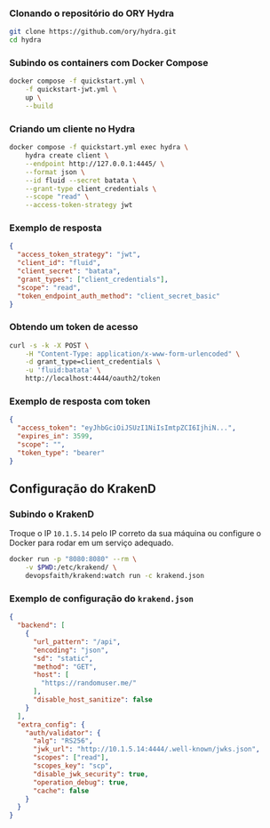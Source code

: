 ### Clonando o repositório do ORY Hydra
```bash
git clone https://github.com/ory/hydra.git
cd hydra
```

### Subindo os containers com Docker Compose
```bash
docker compose -f quickstart.yml \
    -f quickstart-jwt.yml \
    up \
    --build
```

### Criando um cliente no Hydra
```bash
docker compose -f quickstart.yml exec hydra \
    hydra create client \
    --endpoint http://127.0.0.1:4445/ \
    --format json \
    --id fluid --secret batata \
    --grant-type client_credentials \
    --scope "read" \
    --access-token-strategy jwt
```

### Exemplo de resposta
```json
{
  "access_token_strategy": "jwt",
  "client_id": "fluid",
  "client_secret": "batata",
  "grant_types": ["client_credentials"],
  "scope": "read",
  "token_endpoint_auth_method": "client_secret_basic"
}
```

### Obtendo um token de acesso
```bash
curl -s -k -X POST \
    -H "Content-Type: application/x-www-form-urlencoded" \
    -d grant_type=client_credentials \
    -u 'fluid:batata' \
    http://localhost:4444/oauth2/token
```

### Exemplo de resposta com token
```json
{
  "access_token": "eyJhbGciOiJSUzI1NiIsImtpZCI6IjhiN...",
  "expires_in": 3599,
  "scope": "",
  "token_type": "bearer"
}
```

## Configuração do KrakenD

### Subindo o KrakenD
Troque o IP `10.1.5.14` pelo IP correto da sua máquina ou configure o Docker para rodar em um serviço adequado.
```bash
docker run -p "8080:8080" --rm \
    -v $PWD:/etc/krakend/ \
    devopsfaith/krakend:watch run -c krakend.json
```

### Exemplo de configuração do `krakend.json`
```json
{
  "backend": [
    {
      "url_pattern": "/api",
      "encoding": "json",
      "sd": "static",
      "method": "GET",
      "host": [
        "https://randomuser.me/"
      ],
      "disable_host_sanitize": false
    }
  ],
  "extra_config": {
    "auth/validator": {
      "alg": "RS256",
      "jwk_url": "http://10.1.5.14:4444/.well-known/jwks.json",
      "scopes": ["read"],
      "scopes_key": "scp",
      "disable_jwk_security": true,
      "operation_debug": true,
      "cache": false
    }
  }
}
```

